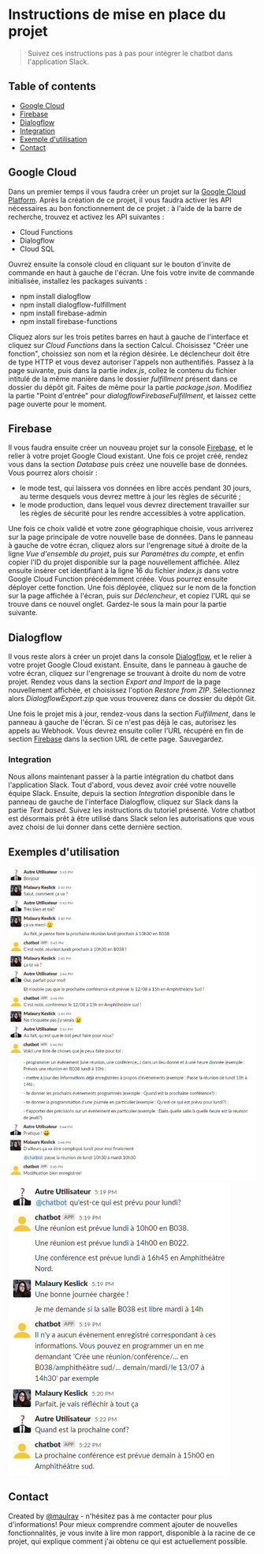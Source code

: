 # Instructions de mise en place du projet
> Suivez ces instructions pas à pas pour intégrer le chatbot dans l'application Slack.

## Table of contents
* [Google Cloud](#google-cloud)
* [Firebase](#firebase)
* [Dialogflow](#dialogflow)
* [Integration](#integration)
* [Exemple d'utilisation](#exemple-d-utilisation)
* [Contact](#contact)

## Google Cloud
Dans un premier temps il vous faudra créer un projet sur la [Google Cloud Platform](https://console.cloud.google.com/getting-started). Après la création de ce projet, il vous faudra activer les API nécessaires au bon fonctionnement de ce projet : à l'aide de la barre de recherche, trouvez et activez les API suivantes :

* Cloud Functions
* Dialogflow
* Cloud SQL

Ouvrez ensuite la console cloud en cliquant sur le bouton d'invite de commande en haut à gauche de l'écran. Une fois votre invite de commande initialisée, installez les packages suivants :

* npm install dialogflow
* npm install dialogflow-fulfillment
* npm install firebase-admin
* npm install firebase-functions

Cliquez alors sur les trois petites barres en haut à gauche de l'interface et cliquez sur _Cloud Functions_ dans la section Calcul. Choisissez "Créer une fonction", choissiez son nom et la région désirée. Le déclencheur doit être de type HTTP et vous devez autoriser l'appels non authentifiés. Passez à la page suivante, puis dans la partie _index.js_, collez le contenu du fichier intitulé de la même manière dans le dossier _fulfillment_ présent dans ce dossier du dépôt git. Faites de même pour la partie _package.json_. Modifiez la partie "Point d'entrée" pour _dialogflowFirebaseFulfillment_, et laissez cette page ouverte pour le moment.


## Firebase
Il vous faudra ensuite créer un nouveau projet sur la console [Firebase](https://console.firebase.google.com/), et le relier à votre projet Google Cloud existant. Une fois ce projet créé, rendez vous dans la section _Database_ puis créez une nouvelle base de données. Vous pourrez alors choisir :

* le mode test, qui laissera vos données en libre accès pendant 30 jours, au terme desquels vous devrez mettre à jour les règles de sécurité ;
* le mode production, dans lequel vous devrez directement travailler sur les règles de sécurité pour les rendre accessibles à votre application.

Une fois ce choix validé et votre zone géographique choisie, vous arriverez sur la page principale de votre nouvelle base de données. Dans le panneau à gauche de votre écran, cliquez alors sur l'engrenage situé à droite de la ligne _Vue d'ensemble du projet_, puis sur _Paramètres du compte_, et enfin copier l'ID du projet disponible sur la page nouvellement affichée. Allez ensuite insérer cet identifiant à la ligne 16 du fichier _index.js_ dans votre Google Cloud Function précédemment créée. Vous pourrez ensuite déployer cette fonction. Une fois déployée, cliquez sur le nom de la fonction sur la page affichée à l'écran, puis sur _Déclencheur_, et copiez l'URL qui se trouve dans ce nouvel onglet. Gardez-le sous la main pour la partie suivante.


## Dialogflow
Il vous reste alors à créer un projet dans la console [Dialogflow](https://dialogflow.cloud.google.com/), et le relier à votre projet Google Cloud existant. Ensuite, dans le panneau à gauche de votre écran, cliquez sur l'engrenage se trouvant à droite du nom de votre projet. Rendez vous dans la section _Export and Import_ de la page nouvellement affichée, et choisissez l'option _Restore from ZIP_. Sélectionnez alors _DialogflowExport.zip_ que vous trouverez dans ce dossier du dépôt Git.  

Une fois le projet mis à jour, rendez-vous dans la section _Fulfillment_, dans le panneau à gauche de l'écran. Si ce n'est pas déjà le cas, autorisez les appels au Webhook. Vous devrez ensuite coller l'URL récupéré en fin de section [Firebase](#firebase) dans la section URL de cette page. Sauvegardez.

### Integration
Nous allons maintenant passer à la partie intégration du chatbot dans l'application Slack. Tout d'abord, vous devez avoir créé votre nouvelle équipe Slack. Ensuite, depuis la section _Integration_ disponible dans le panneau de gauche de l'interface Dialogflow, cliquez sur Slack dans la partie _Text based_. Suivez les instructions du tutoriel présenté. Votre chatbot est désormais prêt à être utilisé dans Slack selon les autorisations que vous avez choisi de lui donner dans cette dernière section.

## Exemples d'utilisation

 ![Utilisation1](./img/scenario1.png)
 ![Utilisation2](./img/scenario2.png)

## Contact
Created by [@maulray](https://github.com/Maulray) - n'hésitez pas à me contacter pour plus d'informations!
Pour mieux comprendre comment ajouter de nouvelles fonctionnalités, je vous invite à lire mon rapport, disponible à la racine de ce projet, qui explique comment j'ai obtenu ce qui est actuellement possible.
